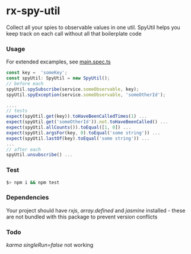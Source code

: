 # rx-spy-util

Collect all your spies to observable values in one util. SpyUtil helps you keep track on each call without all that boilerplate code


### Usage

For extended excamples, see [main.spec.ts](https://github.com/hansogj/rx-spy-util/blob/master/src/main.spec.ts)

```js
const key =  'someKey';
const spyUtil: SpyUtil = new SpyUtil();
// before each
spyUtil.spySubscribe(service.someObservable, key);
spyUtil.spyException(service.someObservable, 'someOtherId');

....
// tests
expect(spyUtil.get(key)).toHaveBeenCalledTimes(1) ...
expect(spyUtil.get('someOtherId')).not.toHaveBeenCalled() ...
expect(spyUtil.allCounts()).toEqual([1, 0]) ...
expect(spyUtil.argsFor(key, 0).toEqual('some string')) ...
expect(spyUtil.lastOf(key).toEqual('some string')) ...
...
// after each
spyUtil.unsubscribe() ...

```

### Test

```bash
$> npm i && npm test
```

### Dependencies
Your project should have _rxjs_, _array.defined_ and _jasmine_ installed  - these are not bundled with this package to prevent version conflicts


### Todo

_karma singleRun=false_ not  working
